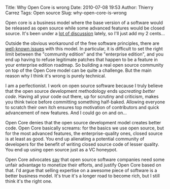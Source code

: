 Title: Why Open Core is wrong
Date: 2010-07-08 19:53
Author: Thierry Carrez
Tags: Open source
Slug: why-open-core-is-wrong

Open core is a business model where the base version of a software would
be released as open source while some advanced features would be closed
source. It's been under a [lot of
discussion](http://blog.sysdroid.com/2010/06/the-open-core-debate/)
lately, so I'll just add my 2 cents...

Outside the obvious workaround of the free software principles, there
are [well-known
issues](http://www.computerworlduk.com/community/blogs/index.cfm?entryid=3047&blogid=41)
with this model. In particular, it is difficult to set the right limit
between the "community edition" and the "enterprise edition", and you
end up having to refuse legitimate patches that happen to be a feature
in your enterprise edition roadmap. So building a real open source
community on top of the Open Core model can be quite a challenge. But
the main reason why I think it's wrong is purely technical.

I am a perfectionist. I work on open source software because I truly
believe that the open source development methodology ends up*creating
better code*. Having all your code out there, up for scrutiny and
criticism, makes you think twice before committing something half-baked.
Allowing everyone to scratch their own itch ensures top motivation of
contributors and quick advancement of new features. And I could go on
and on...

Open Core denies that the open source development model creates better
code. Open Core basically screams: for the basics we use open source,
but for the most advanced features, the enterprise-quality ones, closed
source is at least as good. You end up alienating a potential community
of developers for the benefit of writing closed source code of lesser
quality. You end up using open source just as a VC honeypot.

Open Core advocates
[say](http://www.computerworlduk.com/community/blogs/index.cfm?entryid=3048&blogid=41)
that open source software companies need some unfair advantage to
monetize their efforts, and justify Open Core based on that. I'd argue
that selling expertise on a awesome piece of software is a better
business model. It's true it's a longer road to become rich, but I still
think it's the right one.
